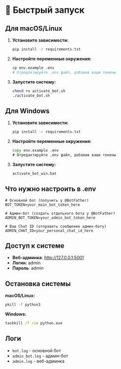 # 🚀 Быстрый запуск

## Для macOS/Linux

1. **Установите зависимости:**
   ```bash
   pip install -r requirements.txt
   ```

2. **Настройте переменные окружения:**
   ```bash
   cp env.example .env
   # Отредактируйте .env файл, добавив ваши токены
   ```

3. **Запустите систему:**
   ```bash
   chmod +x activate_bot.sh
   ./activate_bot.sh
   ```

## Для Windows

1. **Установите зависимости:**
   ```cmd
   pip install -r requirements.txt
   ```

2. **Настройте переменные окружения:**
   ```cmd
   copy env.example .env
   # Отредактируйте .env файл, добавив ваши токены
   ```

3. **Запустите систему:**
   ```cmd
   activate_bot_win.bat
   ```

## Что нужно настроить в .env

```env
# Основной бот (получить у @BotFather)
BOT_TOKEN=your_main_bot_token_here

# Админ-бот (создать отдельного бота у @BotFather)
ADMIN_BOT_TOKEN=your_admin_bot_token_here

# Ваш Chat ID (отправить сообщение админ-боту)
ADMIN_CHAT_ID=your_personal_chat_id_here
```

## Доступ к системе

- **Веб-админка**: http://127.0.0.1:5001
- **Логин**: admin
- **Пароль**: admin

## Остановка системы

**macOS/Linux:**
```bash
pkill -f python3
```

**Windows:**
```cmd
taskkill /f /im python.exe
```

## Логи

- `bot.log` - основной бот
- `admin_bot.log` - админ-бот
- `admin.log` - веб-админка 